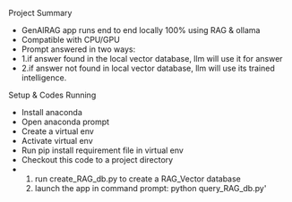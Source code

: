 Project Summary
* GenAIRAG app runs end to end locally 100% using RAG & ollama
* Compatible with CPU/GPU
* Prompt answered in two ways:
* 1.if answer found in the local vector database, llm will use it for answer
* 2.if answer not found in local vector database, llm will use its trained intelligence.

Setup & Codes Running
* Install anaconda
* Open anaconda prompt
* Create a virtual env
* Activate virtual env
* Run pip install requirement file in virtual env
* Checkout this code to a project directory 
* 1. run create_RAG_db.py to create a RAG_Vector database
  2. launch the app in command prompt: python query_RAG_db.py'
